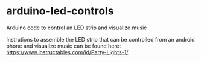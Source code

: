 # arduino-led-controls
Arduino code to control an LED strip and visualize music

Instrutions to assemble the LED strip that can be controlled from an android phone and visualize music can be found here: https://www.instructables.com/id/Party-Lights-1/
